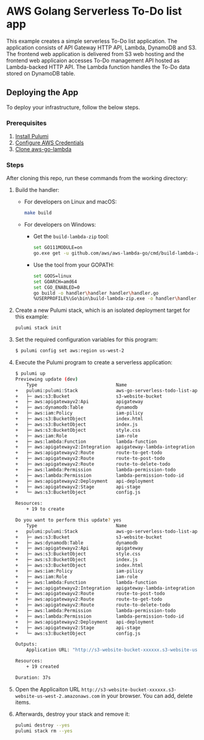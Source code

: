 # AWS Golang Serverless To-Do list app

This example creates a simple serverless To-Do list application. The application consists of API Gateway HTTP API, Lambda, DynamoDB and S3. The frontend web application is delivered from S3 web hosting and the frontend web applicaion accesses To-Do management API hosted as Lambda-backed HTTP API. The Lambda function handles the To-Do data stored on DynamoDB table.

## Deploying the App

To deploy your infrastructure, follow the below steps.

### Prerequisites

1. [Install Pulumi](https://www.pulumi.com/docs/get-started/install/)
1. [Configure AWS Credentials](https://www.pulumi.com/docs/intro/cloud-providers/aws/setup/)
1. [Clone aws-go-lambda](https://github.com/aws/aws-lambda-go)

### Steps

After cloning this repo, run these commands from the working directory:

1. Build the handler:

	- For developers on Linux and macOS:

		```bash
		make build
		```
		
	- For developers on Windows:
		
		- Get the `build-lambda-zip` tool:
			
			```bash
			set GO111MODULE=on
			go.exe get -u github.com/aws/aws-lambda-go/cmd/build-lambda-zip
			```
		
		- Use the tool from your GOPATH:
				
			```bash
			set GOOS=linux
			set GOARCH=amd64
			set CGO_ENABLED=0
			go build -o handler\handler handler\handler.go
			%USERPROFILE%\Go\bin\build-lambda-zip.exe -o handler\handler.zip handler\handler
			```
		

1. Create a new Pulumi stack, which is an isolated deployment target for this example:

	```bash
	pulumi stack init
	```

1. Set the required configuration variables for this program:
	```bash
	$ pulumi config set aws:region us-west-2
	```

1. Execute the Pulumi program to create a serverless application:

	```bash
	$ pulumi up                              
	Previewing update (dev)
        Type                             Name                                 Plan
    +   pulumi:pulumi:Stack              aws-go-serverless-todo-list-app-dev  create
    +   ├─ aws:s3:Bucket                 s3-website-bucket                    create
    +   ├─ aws:apigatewayv2:Api          apigateway                           create
    +   ├─ aws:dynamodb:Table            dynamodb                             create
    +   ├─ aws:iam:Policy                iam-pilicy                           create
    +   ├─ aws:s3:BucketObject           index.html                           create
    +   ├─ aws:s3:BucketObject           index.js                             create
    +   ├─ aws:s3:BucketObject           style.css                            create
    +   ├─ aws:iam:Role                  iam-role                             create
    +   ├─ aws:lambda:Function           lambda-function                      create
    +   ├─ aws:apigatewayv2:Integration  apigateway-lambda-integration        create
    +   ├─ aws:apigatewayv2:Route        route-to-get-todo                    create
    +   ├─ aws:apigatewayv2:Route        route-to-post-todo                   create
    +   ├─ aws:apigatewayv2:Route        route-to-delete-todo                 create
    +   ├─ aws:lambda:Permission         lambda-permission-todo               create
    +   ├─ aws:lambda:Permission         lambda-permission-todo-id            create
    +   ├─ aws:apigatewayv2:Deployment   api-deployment                       create
    +   ├─ aws:apigatewayv2:Stage        api-stage                            create
    +   └─ aws:s3:BucketObject           config.js                            create
 
    Resources:
        + 19 to create

    Do you want to perform this update? yes
        Type                             Name                                 Status
    +   pulumi:pulumi:Stack              aws-go-serverless-todo-list-app-dev  created
    +   ├─ aws:s3:Bucket                 s3-website-bucket                    created
    +   ├─ aws:dynamodb:Table            dynamodb                             created
    +   ├─ aws:apigatewayv2:Api          apigateway                           created
    +   ├─ aws:s3:BucketObject           style.css                            created
    +   ├─ aws:s3:BucketObject           index.js                             created
    +   ├─ aws:s3:BucketObject           index.html                           created
    +   ├─ aws:iam:Policy                iam-pilicy                           created
    +   ├─ aws:iam:Role                  iam-role                             created
    +   ├─ aws:lambda:Function           lambda-function                      created
    +   ├─ aws:apigatewayv2:Integration  apigateway-lambda-integration        created
    +   ├─ aws:apigatewayv2:Route        route-to-post-todo                   created
    +   ├─ aws:apigatewayv2:Route        route-to-get-todo                    created
    +   ├─ aws:apigatewayv2:Route        route-to-delete-todo                 created
    +   ├─ aws:lambda:Permission         lambda-permission-todo               created
    +   ├─ aws:lambda:Permission         lambda-permission-todo-id            created
    +   ├─ aws:apigatewayv2:Deployment   api-deployment                       created
    +   ├─ aws:apigatewayv2:Stage        api-stage                            created
    +   └─ aws:s3:BucketObject           config.js                            created
    
    Outputs:
        Application URL: "http://s3-website-bucket-xxxxxx.s3-website-us-west-2.amazonaws.com"

    Resources:
        + 19 created

    Duration: 37s
	```

1. Open the Applicaiton URL `http://s3-website-bucket-xxxxxx.s3-website-us-west-2.amazonaws.com` in your browser. You can add, delete items.

1. Afterwards, destroy your stack and remove it:

	```bash
	pulumi destroy --yes
	pulumi stack rm --yes
	```